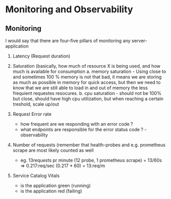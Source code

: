 # Monitoring and Observability

## Monitoring
I would say that there are four-five pillars of monitoring any server-application

1. Latency (Request duration)

2. Saturation (basically, how much of resource X is being used, and how much is available for consumption
    a. memory saturation
        - Using close to and sometimes 100 % memory is not that bad, it means we are storing as much as possible in memory for quick access, but then we need to know that we are still able to load in and out of memory the less frequient requestes resocures.
    b. cpu saturation
        - should not be 100% but close, should have high cpu utilization, but when reaching a certain treshold, scale up/out

3. Request Error rate
    - how frequent are we responding with an error code ?
    - what endpoints are responsible for the error status code ? - observability

4. Number of requests (remember that health-probes and e.g. prometheus scrape are most likely counted as well
    - eg. 13requests pr minute (12 probe, 1 prometheus scrape) = 13/60s => 0.217:req/sec (0.217 * 60) = 13:req/m

5. Service Catalog Vitals
    - is the application green (running)
    - is the application red (failing)



